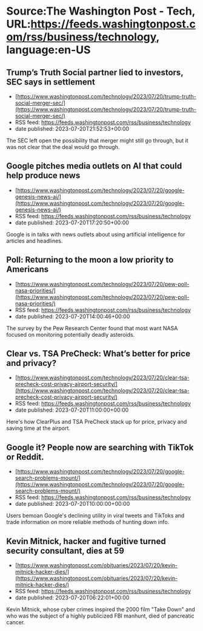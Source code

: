 # Source:The Washington Post - Tech, URL:https://feeds.washingtonpost.com/rss/business/technology, language:en-US

## Trump’s Truth Social partner lied to investors, SEC says in settlement
 - [https://www.washingtonpost.com/technology/2023/07/20/trump-truth-social-merger-sec/](https://www.washingtonpost.com/technology/2023/07/20/trump-truth-social-merger-sec/)
 - RSS feed: https://feeds.washingtonpost.com/rss/business/technology
 - date published: 2023-07-20T21:52:53+00:00

The SEC left open the possibility that merger might still go through, but it was not clear that the deal would go through.

## Google pitches media outlets on AI that could help produce news
 - [https://www.washingtonpost.com/technology/2023/07/20/google-genesis-news-ai/](https://www.washingtonpost.com/technology/2023/07/20/google-genesis-news-ai/)
 - RSS feed: https://feeds.washingtonpost.com/rss/business/technology
 - date published: 2023-07-20T17:20:50+00:00

Google is in talks with news outlets about using artificial intelligence for articles and headlines.

## Poll: Returning to the moon a low priority to Americans
 - [https://www.washingtonpost.com/technology/2023/07/20/pew-poll-nasa-priorities/](https://www.washingtonpost.com/technology/2023/07/20/pew-poll-nasa-priorities/)
 - RSS feed: https://feeds.washingtonpost.com/rss/business/technology
 - date published: 2023-07-20T14:00:46+00:00

The survey by the Pew Research Center found that most want NASA focused on monitoring potentially deadly asteroids.

## Clear vs. TSA PreCheck: What’s better for price and privacy?
 - [https://www.washingtonpost.com/technology/2023/07/20/clear-tsa-precheck-cost-privacy-airport-security/](https://www.washingtonpost.com/technology/2023/07/20/clear-tsa-precheck-cost-privacy-airport-security/)
 - RSS feed: https://feeds.washingtonpost.com/rss/business/technology
 - date published: 2023-07-20T11:00:00+00:00

Here's how ClearPlus and TSA PreCheck stack up for price, privacy and saving time at the airport.

## Google it? People now are searching with TikTok or Reddit.
 - [https://www.washingtonpost.com/technology/2023/07/20/google-search-problems-mount/](https://www.washingtonpost.com/technology/2023/07/20/google-search-problems-mount/)
 - RSS feed: https://feeds.washingtonpost.com/rss/business/technology
 - date published: 2023-07-20T10:00:00+00:00

Users bemoan Google's declining utility in viral tweets and TikToks and trade information on more reliable methods of hunting down info.

## Kevin Mitnick, hacker and fugitive turned security consultant, dies at 59
 - [https://www.washingtonpost.com/obituaries/2023/07/20/kevin-mitnick-hacker-dies/](https://www.washingtonpost.com/obituaries/2023/07/20/kevin-mitnick-hacker-dies/)
 - RSS feed: https://feeds.washingtonpost.com/rss/business/technology
 - date published: 2023-07-20T06:22:01+00:00

Kevin Mitnick, whose cyber crimes inspired the 2000 film "Take Down" and who was the subject of a highly publicized FBI manhunt, died of pancreatic cancer.

